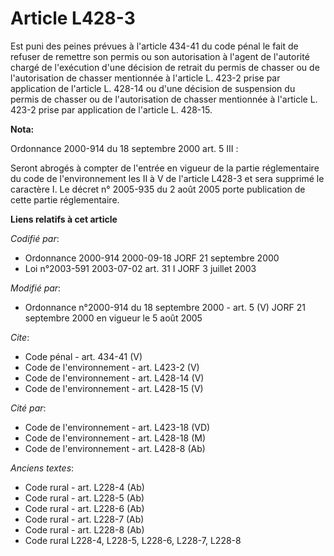 # Article L428-3

Est puni des peines prévues à l'article 434-41 du code pénal le fait de refuser de remettre son permis ou son autorisation à
l'agent de l'autorité chargé de l'exécution d'une décision de retrait du permis de chasser ou de l'autorisation de chasser
mentionnée à l'article L. 423-2 prise par application de l'article L. 428-14 ou d'une décision de suspension du permis de
chasser ou de l'autorisation de chasser mentionnée à l'article L. 423-2 prise par application de l'article L. 428-15.

**Nota:**

Ordonnance 2000-914 du 18 septembre 2000 art. 5 III : 

Seront abrogés à compter de l'entrée en vigueur de la partie réglementaire du code de l'environnement les II à V de l'article
L428-3 et sera supprimé le caractère I. Le décret n° 2005-935 du 2 août 2005 porte publication de cette partie réglementaire.

**Liens relatifs à cet article**

_Codifié par_:

  - Ordonnance 2000-914 2000-09-18 JORF 21 septembre 2000
  - Loi n°2003-591 2003-07-02 art. 31 I JORF 3 juillet 2003

_Modifié par_:

  - Ordonnance n°2000-914 du 18 septembre 2000 - art. 5 (V) JORF 21 septembre 2000 en vigueur le 5 août 2005

_Cite_:

  - Code pénal - art. 434-41 (V)
  - Code de l'environnement - art. L423-2 (V)
  - Code de l'environnement - art. L428-14 (V)
  - Code de l'environnement - art. L428-15 (V)

_Cité par_:

  - Code de l'environnement - art. L423-18 (VD)
  - Code de l'environnement - art. L428-18 (M)
  - Code de l'environnement - art. L428-8 (Ab)

_Anciens textes_:

  - Code rural - art. L228-4 (Ab)
  - Code rural - art. L228-5 (Ab)
  - Code rural - art. L228-6 (Ab)
  - Code rural - art. L228-7 (Ab)
  - Code rural - art. L228-8 (Ab)
  - Code rural L228-4, L228-5, L228-6, L228-7, L228-8
